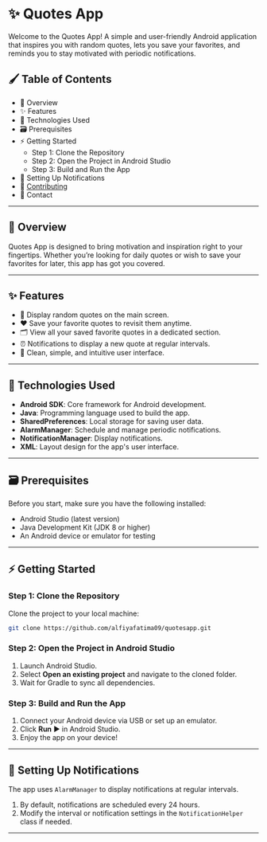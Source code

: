 # ✨ Quotes App  
Welcome to the Quotes App! A simple and user-friendly Android application that inspires you with random quotes, lets you save your favorites, and reminds you to stay motivated with periodic notifications.  

## 🖌 Table of Contents  
- 🚀 Overview  
- ✨ Features  
- 🔧 Technologies Used  
- 🗃 Prerequisites  
- ⚡ Getting Started  
  - Step 1: Clone the Repository  
  - Step 2: Open the Project in Android Studio  
  - Step 3: Build and Run the App  
- 🔔 Setting Up Notifications  
- 🤝 [Contributing](CONTRIBUTING.md)  
- 📧 Contact  

---

## 🚀 Overview  
Quotes App is designed to bring motivation and inspiration right to your fingertips. Whether you’re looking for daily quotes or wish to save your favorites for later, this app has got you covered.  

---

## ✨ Features  
- 🌟 Display random quotes on the main screen.  
- ❤️ Save your favorite quotes to revisit them anytime.  
- 🗂 View all your saved favorite quotes in a dedicated section.  
- ⏰ Notifications to display a new quote at regular intervals.  
- 📱 Clean, simple, and intuitive user interface.  

---

## 🔧 Technologies Used  
- **Android SDK**: Core framework for Android development.  
- **Java**: Programming language used to build the app.  
- **SharedPreferences**: Local storage for saving user data.  
- **AlarmManager**: Schedule and manage periodic notifications.  
- **NotificationManager**: Display notifications.  
- **XML**: Layout design for the app's user interface.  

---

## 🗃 Prerequisites  
Before you start, make sure you have the following installed:  
- Android Studio (latest version)  
- Java Development Kit (JDK 8 or higher)  
- An Android device or emulator for testing  

---

## ⚡ Getting Started  

### Step 1: Clone the Repository  
Clone the project to your local machine:  
```bash  
git clone https://github.com/alfiyafatima09/quotesapp.git  
```  

### Step 2: Open the Project in Android Studio  
1. Launch Android Studio.  
2. Select **Open an existing project** and navigate to the cloned folder.  
3. Wait for Gradle to sync all dependencies.  

### Step 3: Build and Run the App  
1. Connect your Android device via USB or set up an emulator.  
2. Click **Run** ▶️ in Android Studio.  
3. Enjoy the app on your device!  

---

## 🔔 Setting Up Notifications  
The app uses `AlarmManager` to display notifications at regular intervals.  
1. By default, notifications are scheduled every 24 hours.  
2. Modify the interval or notification settings in the `NotificationHelper` class if needed.  

---
